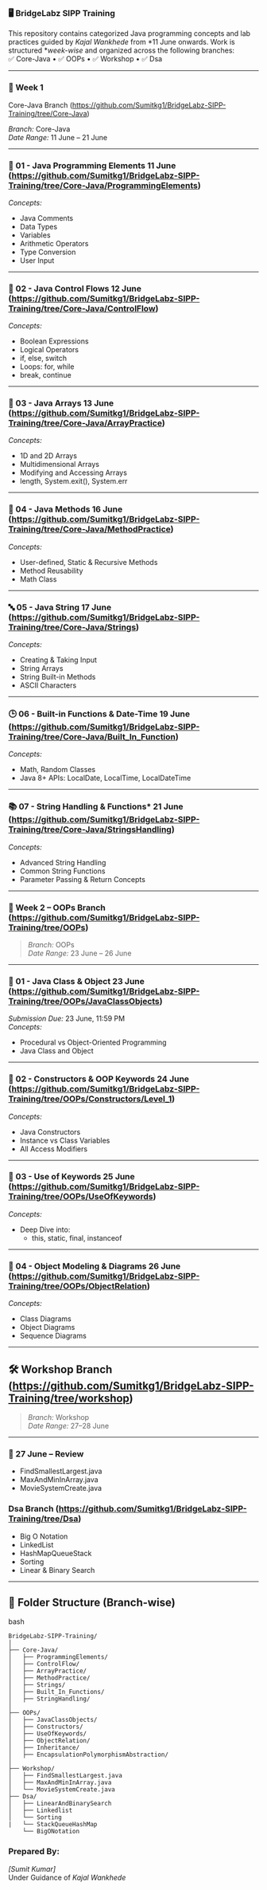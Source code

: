 ### 🖥 BridgeLabz SIPP Training

This repository contains categorized Java programming concepts and lab practices guided by *Kajal Wankhede* from *11 June onwards. Work is structured **week-wise* and organized across the following branches:  
✅ Core-Java • ✅ OOPs • ✅ Workshop • ✅ Dsa 

---

### 📅 Week 1 

Core-Java Branch  (https://github.com/Sumitkg1/BridgeLabz-SIPP-Training/tree/Core-Java)

*Branch:* Core-Java  
*Date Range:* 11 June – 21 June

---

### 📘 01 - Java Programming Elements 11 June (https://github.com/Sumitkg1/BridgeLabz-SIPP-Training/tree/Core-Java/ProgrammingElements)
*Concepts:*
- Java Comments  
- Data Types  
- Variables  
- Arithmetic Operators  
- Type Conversion  
- User Input  

---

### 🔁 02 - Java Control Flows 12 June (https://github.com/Sumitkg1/BridgeLabz-SIPP-Training/tree/Core-Java/ControlFlow)
*Concepts:*
- Boolean Expressions  
- Logical Operators  
- if, else, switch  
- Loops: for, while  
- break, continue  

---

### 🧮 03 - Java Arrays 13 June (https://github.com/Sumitkg1/BridgeLabz-SIPP-Training/tree/Core-Java/ArrayPractice)
*Concepts:*
- 1D and 2D Arrays  
- Multidimensional Arrays  
- Modifying and Accessing Arrays  
- length, System.exit(), System.err  

---

### 🔧 04 - Java Methods 16 June (https://github.com/Sumitkg1/BridgeLabz-SIPP-Training/tree/Core-Java/MethodPractice)
*Concepts:*
- User-defined, Static & Recursive Methods  
- Method Reusability  
- Math Class  

---

### 🔤 05 - Java String 17 June (https://github.com/Sumitkg1/BridgeLabz-SIPP-Training/tree/Core-Java/Strings)
*Concepts:*
- Creating & Taking Input  
- String Arrays  
- String Built-in Methods  
- ASCII Characters  

---

### 🕒 06 - Built-in Functions & Date-Time 19 June (https://github.com/Sumitkg1/BridgeLabz-SIPP-Training/tree/Core-Java/Built_In_Function)
*Concepts:*
- Math, Random Classes  
- Java 8+ APIs: LocalDate, LocalTime, LocalDateTime

---

### 📚 07 -  String Handling & Functions* 21 June (https://github.com/Sumitkg1/BridgeLabz-SIPP-Training/tree/Core-Java/StringsHandling)
*Concepts:*
- Advanced String Handling  
- Common String Functions  
- Parameter Passing & Return Concepts  

---

### 📅 Week 2 – OOPs Branch (https://github.com/Sumitkg1/BridgeLabz-SIPP-Training/tree/OOPs)

> *Branch:* OOPs  
> *Date Range:* 23 June – 26 June

---

### 🔷 01 - Java Class & Object 23 June (https://github.com/Sumitkg1/BridgeLabz-SIPP-Training/tree/OOPs/JavaClassObjects)
*Submission Due:* 23 June, 11:59 PM  
*Concepts:*
- Procedural vs Object-Oriented Programming  
- Java Class and Object  

---

### 🔷 02 - Constructors & OOP Keywords 24 June (https://github.com/Sumitkg1/BridgeLabz-SIPP-Training/tree/OOPs/Constructors/Level_1)
*Concepts:*
- Java Constructors  
- Instance vs Class Variables  
- All Access Modifiers  

---

### 🔷 03 - Use of Keywords  25 June (https://github.com/Sumitkg1/BridgeLabz-SIPP-Training/tree/OOPs/UseOfKeywords)
*Concepts:*
- Deep Dive into:  
  - this, static, final, instanceof  


---

### 🔷 04 - Object Modeling & Diagrams 26 June (https://github.com/Sumitkg1/BridgeLabz-SIPP-Training/tree/OOPs/ObjectRelation)
*Concepts:*
- Class Diagrams  
- Object Diagrams  
- Sequence Diagrams  

---

## 🛠 Workshop Branch (https://github.com/Sumitkg1/BridgeLabz-SIPP-Training/tree/workshop)

> *Branch:* Workshop  
> *Date Range:* 27–28 June

---

### 🧪 27 June – Review
- FindSmallestLargest.java
- MaxAndMinInArray.java
- MovieSystemCreate.java

### Dsa Branch (https://github.com/Sumitkg1/BridgeLabz-SIPP-Training/tree/Dsa)
- Big O Notation
- LinkedList
- HashMapQueueStack
- Sorting
- Linear & Binary Search

---



## 📂 Folder Structure (Branch-wise)

bash
```
BridgeLabz-SIPP-Training/
│
├── Core-Java/
│   ├── ProgrammingElements/
│   ├── ControlFlow/
│   ├── ArrayPractice/
│   ├── MethodPractice/
│   ├── Strings/
│   ├── Built_In_Functions/
│   ├── StringHandling/
│
├── OOPs/
│   ├── JavaClassObjects/         
│   ├── Constructors/              
│   ├── UseOfKeywords/              
│   ├── ObjectRelation/
│   ├── Inheritance/
│   ├── EncapsulationPolymorphismAbstraction/
│   
├── Workshop/
│   ├── FindSmallestLargest.java
│   ├── MaxAndMinInArray.java
│   └── MovieSystemCreate.java
├── Dsa/
│   ├── LinearAndBinarySearch
│   ├── Linkedlist
│   └── Sorting
|   └── StackQueueHashMap
    └── BigONotation
```




### Prepared By:
*[Sumit Kumar]*  
 Under Guidance of *Kajal Wankhede*  
